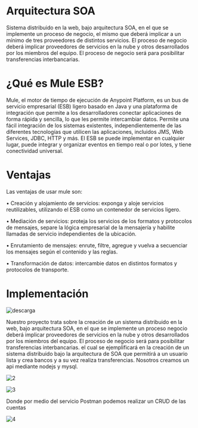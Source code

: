 # Arquitectura SOA

Sistema distribuido en la web, bajo arquitectura SOA, en el que se implemente un proceso de negocio, el mismo que deberá implicar a un mínimo de tres proveedores de distintos servicios. El proceso de negocio deberá implicar proveedores de servicios en la nube y otros desarrollados por los
miembros del equipo. El proceso de negocio será para posibilitar transferencias interbancarias.

# ¿Qué es Mule ESB?

Mule, el motor de tiempo de ejecución de Anypoint Platform, es un bus de servicio empresarial (ESB) ligero basado en Java y una plataforma de integración que permite a los desarrolladores conectar aplicaciones de forma rápida y sencilla, lo que les permite intercambiar datos. Permite una fácil integración de los sistemas existentes, independientemente de las diferentes tecnologías que utilicen las aplicaciones, incluidos JMS, Web Services, JDBC, HTTP y más. El ESB se puede implementar en cualquier lugar, puede integrar y organizar eventos en tiempo real o por lotes, y tiene conectividad universal.

# Ventajas

Las ventajas de usar mule son:

 •	Creación y alojamiento de servicios: exponga y aloje servicios reutilizables, utilizando el ESB como un contenedor de servicios ligero.
 
 •	Mediación de servicios: proteja los servicios de los formatos y protocolos de mensajes, separe la lógica empresarial de la mensajería y habilite llamadas de servicio           independientes de la ubicación.
 
 •	Enrutamiento de mensajes: enrute, filtre, agregue y vuelva a secuenciar los mensajes según el contenido y las reglas.
 
 •	Transformación de datos: intercambie datos en distintos formatos y protocolos de transporte.
 
 
 # Implementación
 
 ![descarga](https://user-images.githubusercontent.com/34014602/119610882-87d1aa00-bdbf-11eb-92f7-eddc0ce80bf7.jpg)
 
Nuestro proyecto trata sobre la creación de un sistema distribuido en la web, bajo arquitectura SOA, en el que se implemente un proceso negocio deberá implicar proveedores de servicios en la nube y otros desarrollados por los miembros del equipo. El proceso de negocio será para posibilitar transferencias interbancarias. el cual se ejemplificará en la creación de un sistema distribuido bajo la arquitectura de SOA que permitirá a un usuario lista y crea bancos y a su vez realiza transferencias. Nosotros creamos un api mediante nodejs y mysql.

![2](https://user-images.githubusercontent.com/34014602/119611013-b9e30c00-bdbf-11eb-9941-1aaa561a53b3.png)

![3](https://user-images.githubusercontent.com/34014602/119611014-ba7ba280-bdbf-11eb-871f-0569b6a3a57b.png)

Donde por medio del servicio Postman podemos realizar un CRUD de las cuentas

![4](https://user-images.githubusercontent.com/34014602/119611015-ba7ba280-bdbf-11eb-935b-1dd275dd1e5d.png)

 

